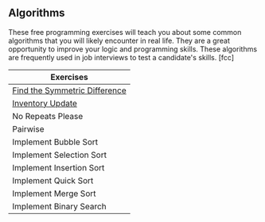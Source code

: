 ## Algorithms
These free programming exercises will teach you about some common algorithms
that you will likely encounter in real life. They are a great opportunity to improve your logic
and programming skills.
These algorithms are frequently used in job interviews to test a candidate's skills. [fcc]

| Exercises                                                                    |
| ---------------------------------------------------------------------------- |
| [Find the Symmetric Difference](find-the-symmetric-difference.js)            |
| [Inventory Update](inventory-update.js)                                      |
| No Repeats Please                                                            |
| Pairwise                                                                     |
| Implement Bubble Sort                                                        |
| Implement Selection Sort                                                     |
| Implement Insertion Sort                                                     |
| Implement Quick Sort                                                         |
| Implement Merge Sort                                                         |
| Implement Binary Search                                                      |
